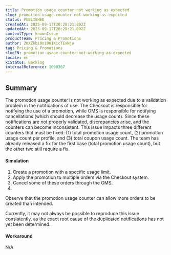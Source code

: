 ```yaml
---
title: Promotion usage counter not working as expected
slug: promotion-usage-counter-not-working-as-expected
status: PUBLISHED
createdAt: 2025-09-17T20:28:21.892Z
updatedAt: 2025-09-17T20:28:21.892Z
contentType: knownIssue
productTeam: Pricing & Promotions
author: 2mXZkbi0oi061KicTExNjo
tag: Pricing & Promotions
slugEN: promotion-usage-counter-not-working-as-expected
locale: en
kiStatus: Backlog
internalReference: 1090367
---
```


## Summary


The promotion usage counter is not working as expected due to a validation problem in the notifications of use. The Checkout is responsible for notifying the use of a promotion, while OMS is responsible for notifying cancellations (which should decrease the usage count). Since these notifications are not properly validated, discrepancies arise, and the counters can become inconsistent.
This issue impacts three different counters that must be fixed: (1) total promotion usage count, (2) promotion usage count per profile, and (3) total coupon usage count. The team has already released a fix for the first case (total promotion usage count), but the other two still require a fix.


#### Simulation



1. Create a promotion with a specific usage limit.
2. Apply the promotion to multiple orders via the Checkout system.
3. Cancel some of these orders through the OMS.
4.

Observe that the promotion usage counter can allow more orders to be created than intended.



Currently, it may not always be possible to reproduce this issue consistently, as the exact root cause of the duplicated notifications has not yet been determined.


#### Workaround


N/A



